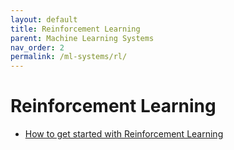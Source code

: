 ```yaml
---
layout: default
title: Reinforcement Learning
parent: Machine Learning Systems
nav_order: 2
permalink: /ml-systems/rl/
---
```


# Reinforcement Learning

- [How to get started with Reinforcement Learning](https://gordicaleksa.medium.com/how-to-get-started-with-reinforcement-learning-rl-4922fafeaf8c)
